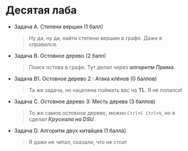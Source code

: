 # Десятая лаба  
* Задача А. Степени вершин (1 балл)
  > Ну да, ну да, найти степени вершин в графе. Даже я справился.
* Задача В. Остовное дерево (2 балл)
  > Поиск остова в графе. Тут делал через ***алгоритм Прима***.
* Задача В1. Остовное дерево 2 : Атака клёнов (0 баллов)
  > Та же задача, но нацелена поймать вас на **TL**. Я не попался!
* Задача С. Остовное дерево 3: Месть дерева (3 баллов)
  > То же самое остовное дерево, можно `Ctrl+C Ctrl+V`, но я сделал ***Крускала на DSU***.
* Задача D. Алгоритм двух китайцев (1 балла)
  > Я даже не читал, сказали, что не стоит

